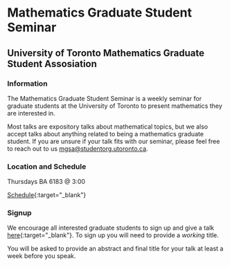 # Mathematics Graduate Student Seminar
## University of Toronto Mathematics Graduate Student Assosiation

### Information
The Mathematics Graduate Student Seminar is a weekly seminar for graduate students at the University of Toronto to present mathematics they are interested in. 

Most talks are expository talks about mathematical topics, but we also accept talks about anything related to being a mathematics graduate student. If you are unsure if your talk fits with our seminar, please feel free to reach out to us [mgsa@studentorg.utoronto.ca](mailto:mgsa@studentorg.utoronto.ca).

### Location and Schedule
Thursdays BA 6183 @ 3:00

[Schedule](https://docs.google.com/spreadsheets/d/1xlb87BfQ7QwwT29vOM1tZtzqs3s_ZVXEzuz2Oj_yjGk/edit?usp=sharing){:target="_blank"} 

### Signup
We encourage all interested graduate students to sign up and give a talk [here](https://docs.google.com/spreadsheets/d/1xlb87BfQ7QwwT29vOM1tZtzqs3s_ZVXEzuz2Oj_yjGk/edit?usp=sharing){:target="_blank"}. To sign up you will need to provide a *working* title. 

You will be asked to provide an abstract and final title for your talk at least a week before you speak. 
